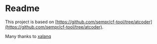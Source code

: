 # Readme

This project is based on [https://github.com/sempr/cf-tool/tree/atcoder](https://github.com/sempr/cf-tool/tree/atcoder).

Many thanks to [xalanq](https://github.com/xalanq)

